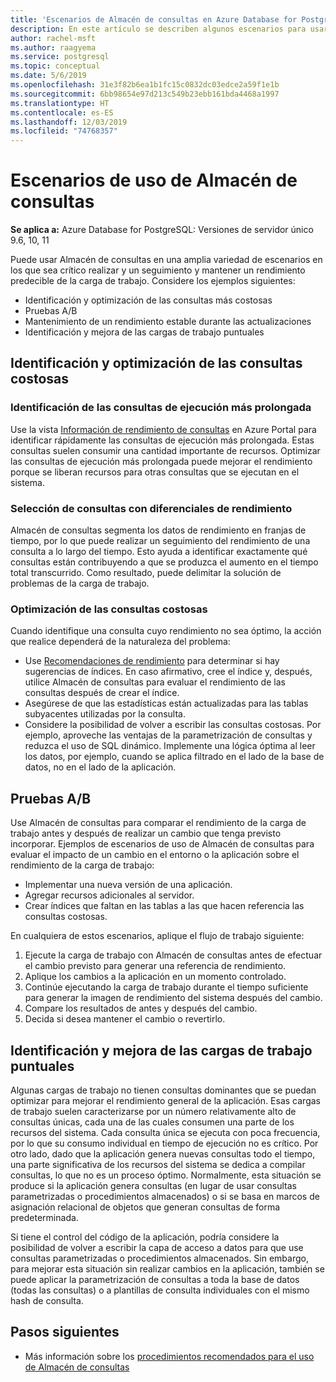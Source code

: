 ```yaml
---
title: 'Escenarios de Almacén de consultas en Azure Database for PostgreSQL: servidor único'
description: En este artículo se describen algunos escenarios para usar Almacén de consultas en Azure Database for PostgreSQL con un único servidor.
author: rachel-msft
ms.author: raagyema
ms.service: postgresql
ms.topic: conceptual
ms.date: 5/6/2019
ms.openlocfilehash: 31e3f82b6ea1b1fc15c0832dc03edce2a59f1e1b
ms.sourcegitcommit: 6bb98654e97d213c549b23ebb161bda4468a1997
ms.translationtype: HT
ms.contentlocale: es-ES
ms.lasthandoff: 12/03/2019
ms.locfileid: "74768357"
---
```

# <a name="usage-scenarios-for-query-store"></a>Escenarios de uso de Almacén de consultas

**Se aplica a:** Azure Database for PostgreSQL: Versiones de servidor único 9.6, 10, 11

Puede usar Almacén de consultas en una amplia variedad de escenarios en los que sea crítico realizar y un seguimiento y mantener un rendimiento predecible de la carga de trabajo. Considere los ejemplos siguientes: 
- Identificación y optimización de las consultas más costosas 
- Pruebas A/B 
- Mantenimiento de un rendimiento estable durante las actualizaciones 
- Identificación y mejora de las cargas de trabajo puntuales 

## <a name="identify-and-tune-expensive-queries"></a>Identificación y optimización de las consultas costosas 

### <a name="identify-longest-running-queries"></a>Identificación de las consultas de ejecución más prolongada 
Use la vista [Información de rendimiento de consultas](concepts-query-performance-insight.md) en Azure Portal para identificar rápidamente las consultas de ejecución más prolongada. Estas consultas suelen consumir una cantidad importante de recursos. Optimizar las consultas de ejecución más prolongada puede mejorar el rendimiento porque se liberan recursos para otras consultas que se ejecutan en el sistema. 

### <a name="target-queries-with-performance-deltas"></a>Selección de consultas con diferenciales de rendimiento 
Almacén de consultas segmenta los datos de rendimiento en franjas de tiempo, por lo que puede realizar un seguimiento del rendimiento de una consulta a lo largo del tiempo. Esto ayuda a identificar exactamente qué consultas están contribuyendo a que se produzca el aumento en el tiempo total transcurrido. Como resultado, puede delimitar la solución de problemas de la carga de trabajo.

### <a name="tuning-expensive-queries"></a>Optimización de las consultas costosas 
Cuando identifique una consulta cuyo rendimiento no sea óptimo, la acción que realice dependerá de la naturaleza del problema: 
- Use [Recomendaciones de rendimiento](concepts-performance-recommendations.md) para determinar si hay sugerencias de índices. En caso afirmativo, cree el índice y, después, utilice Almacén de consultas para evaluar el rendimiento de las consultas después de crear el índice. 
- Asegúrese de que las estadísticas están actualizadas para las tablas subyacentes utilizadas por la consulta.
- Considere la posibilidad de volver a escribir las consultas costosas. Por ejemplo, aproveche las ventajas de la parametrización de consultas y reduzca el uso de SQL dinámico. Implemente una lógica óptima al leer los datos, por ejemplo, cuando se aplica filtrado en el lado de la base de datos, no en el lado de la aplicación. 


## <a name="ab-testing"></a>Pruebas A/B 
Use Almacén de consultas para comparar el rendimiento de la carga de trabajo antes y después de realizar un cambio que tenga previsto incorporar. Ejemplos de escenarios de uso de Almacén de consultas para evaluar el impacto de un cambio en el entorno o la aplicación sobre el rendimiento de la carga de trabajo: 
- Implementar una nueva versión de una aplicación. 
- Agregar recursos adicionales al servidor. 
- Crear índices que faltan en las tablas a las que hacen referencia las consultas costosas. 
 
En cualquiera de estos escenarios, aplique el flujo de trabajo siguiente: 
1. Ejecute la carga de trabajo con Almacén de consultas antes de efectuar el cambio previsto para generar una referencia de rendimiento. 
2. Aplique los cambios a la aplicación en un momento controlado. 
3. Continúe ejecutando la carga de trabajo durante el tiempo suficiente para generar la imagen de rendimiento del sistema después del cambio. 
4. Compare los resultados de antes y después del cambio. 
5. Decida si desea mantener el cambio o revertirlo. 


## <a name="identify-and-improve-ad-hoc-workloads"></a>Identificación y mejora de las cargas de trabajo puntuales 
Algunas cargas de trabajo no tienen consultas dominantes que se puedan optimizar para mejorar el rendimiento general de la aplicación. Esas cargas de trabajo suelen caracterizarse por un número relativamente alto de consultas únicas, cada una de las cuales consumen una parte de los recursos del sistema. Cada consulta única se ejecuta con poca frecuencia, por lo que su consumo individual en tiempo de ejecución no es crítico. Por otro lado, dado que la aplicación genera nuevas consultas todo el tiempo, una parte significativa de los recursos del sistema se dedica a compilar consultas, lo que no es un proceso óptimo. Normalmente, esta situación se produce si la aplicación genera consultas (en lugar de usar consultas parametrizadas o procedimientos almacenados) o si se basa en marcos de asignación relacional de objetos que generan consultas de forma predeterminada. 
 
Si tiene el control del código de la aplicación, podría considere la posibilidad de volver a escribir la capa de acceso a datos para que use consultas parametrizadas o procedimientos almacenados. Sin embargo, para mejorar esta situación sin realizar cambios en la aplicación, también se puede aplicar la parametrización de consultas a toda la base de datos (todas las consultas) o a plantillas de consulta individuales con el mismo hash de consulta. 

## <a name="next-steps"></a>Pasos siguientes
- Más información sobre los [procedimientos recomendados para el uso de Almacén de consultas](concepts-query-store-best-practices.md)